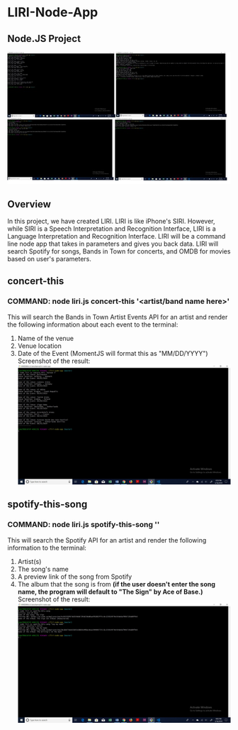 # LIRI-Node-App
## Node.JS Project

![Homepage](https://github.com/kamalnyc17/liri-node-app/blob/master/images/homepage.jpg)

## Overview
In this project, we have created LIRI. LIRI is like iPhone's SIRI. However, while SIRI is a Speech Interpretation and Recognition Interface, LIRI is a Language Interpretation and Recognition Interface. LIRI will be a command line node app that takes in parameters and gives you back data. LIRI will search Spotify for songs, Bands in Town for concerts, and OMDB for movies based on user's parameters.

## concert-this
### COMMAND: node liri.js concert-this '<artist/band name here>'
This will search the Bands in Town Artist Events API for an artist and render the following information about each event to the terminal:
1. Name of the venue
2. Venue location
3. Date of the Event (MomentJS will format this as "MM/DD/YYYY")
Screenshot of the result:
![concert-this](https://github.com/kamalnyc17/liri-node-app/blob/master/images/concert-this.jpg)

## spotify-this-song
### COMMAND: node liri.js spotify-this-song '<song name here>'
This will search the Spotify API for an artist and render the following information to the terminal:
1. Artist(s)
2. The song's name
3. A preview link of the song from Spotify
4. The album that the song is from
**(if the user doesn't enter the song name, the program will default to "The Sign" by Ace of Base.)**
Screenshot of the result:
![spotify-this-song](https://github.com/kamalnyc17/liri-node-app/blob/master/images/spotify-this-song.jpg)




